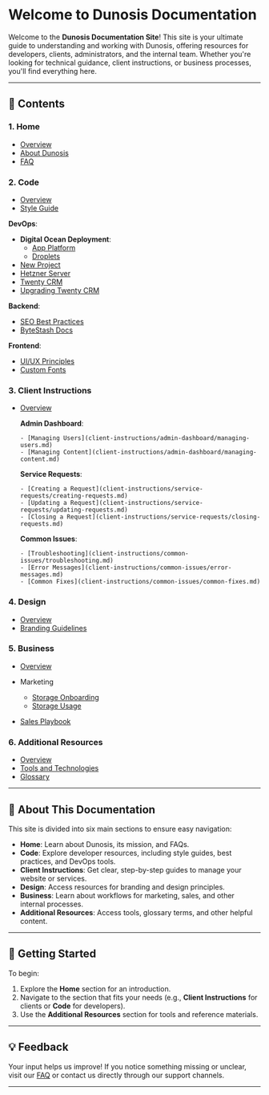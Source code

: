 # Welcome to Dunosis Documentation

Welcome to the **Dunosis Documentation Site**! This site is your ultimate guide to understanding and working with Dunosis, offering resources for developers, clients, administrators, and the internal team. Whether you're looking for technical guidance, client instructions, or business processes, you'll find everything here.

---

## 📖 Contents

### 1. Home
- [Overview](index.md)
- [About Dunosis](home/about.md)
- [FAQ](home/faq.md)

### 2. Code
- [Overview](code/code-overview.md)
- [Style Guide](code/style-guide.md)

**DevOps**:

- **Digital Ocean Deployment**:
    - [App Platform](code/devops/digital-ocean/app-platform.md)
    - [Droplets](code/devops/digital-ocean/droplets.md)
- [New Project](code/devops/new-project-repo.md)
- [Hetzner Server](code/devops/hetzner.md)
- [Twenty CRM](code/devops/twenty-crm.md)
- [Upgrading Twenty CRM](code/devops/twenty-upgrade.md)

**Backend**:

- [SEO Best Practices](code/backend/seo.md)
- [ByteStash Docs](code/backend/bytestash.md)

**Frontend**:

- [UI/UX Principles](code/frontend/ui-ux.md)
- [Custom Fonts](code/frontend/custom-fonts.md)

### 3. Client Instructions
- [Overview](client-instructions/client-instructions-overview.md)

    **Admin Dashboard**:

      - [Managing Users](client-instructions/admin-dashboard/managing-users.md)
      - [Managing Content](client-instructions/admin-dashboard/managing-content.md)

    **Service Requests**:

      - [Creating a Request](client-instructions/service-requests/creating-requests.md)
      - [Updating a Request](client-instructions/service-requests/updating-requests.md)
      - [Closing a Request](client-instructions/service-requests/closing-requests.md)

    **Common Issues**:

      - [Troubleshooting](client-instructions/common-issues/troubleshooting.md)
      - [Error Messages](client-instructions/common-issues/error-messages.md)
      - [Common Fixes](client-instructions/common-issues/common-fixes.md)

### 4. Design
- [Overview](design/design-overview.md)
- [Branding Guidelines](design/branding-guidelines.md)

### 5. Business
- [Overview](business/business-overview.md)
- Marketing
    - [Storage Onboarding](business/marketing/cloud-storage-onboarding.md)
    - [Storage Usage](business/marketing/cloud-storage-usage.md)

- [Sales Playbook](business/sales.md)

### 6. Additional Resources
- [Overview](resources/resources-overview.md)
- [Tools and Technologies](resources/tools-and-technologies.md)
- [Glossary](resources/glossary.md)


---

## 🎯 About This Documentation

This site is divided into six main sections to ensure easy navigation:

- **Home**: Learn about Dunosis, its mission, and FAQs.
- **Code**: Explore developer resources, including style guides, best practices, and DevOps tools.
- **Client Instructions**: Get clear, step-by-step guides to manage your website or services.
- **Design**: Access resources for branding and design principles.
- **Business**: Learn about workflows for marketing, sales, and other internal processes.
- **Additional Resources**: Access tools, glossary terms, and other helpful content.

---

## 🚀 Getting Started

To begin:

1. Explore the **Home** section for an introduction.
2. Navigate to the section that fits your needs (e.g., **Client Instructions** for clients or **Code** for developers).
3. Use the **Additional Resources** section for tools and reference materials.

---

## 💡 Feedback

Your input helps us improve! If you notice something missing or unclear, visit our [FAQ](home/faq.md) or contact us directly through our support channels.

---
